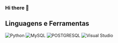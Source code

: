 ### Hi there 👋

## Linguagens e Ferramentas
![Python](https://img.shields.io/badge/Python-3776AB?style=for-the-badge&logo=python&logoColor=white)
![MySQL](https://img.shields.io/badge/MySQL-00000F?style=for-the-badge&logo=mysql&logoColor=white)
![POSTGRESQL](https://img.shields.io/badge/PostgreSQL-316192?style=for-the-badge&logo=postgresql&logoColor=white)
![Visual Studio](https://img.shields.io/badge/PostgreSQL-316192?style=for-the-badge&logo=postgresql&logoColor=white)
